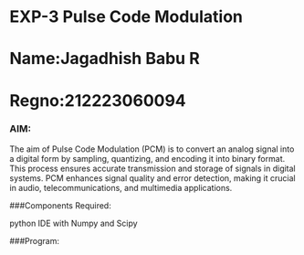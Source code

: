 # EXP-3 Pulse Code Modulation
# Name:Jagadhish Babu R
# Regno:212223060094

### AIM:

The aim of Pulse Code Modulation (PCM) is to convert an analog signal into a digital form by sampling, quantizing, and encoding it into binary format. This process ensures accurate transmission and storage of signals in digital systems. PCM enhances signal quality and error detection, making it crucial in audio, telecommunications, and multimedia applications.

###Components Required:

python IDE with Numpy and Scipy

###Program:
```python
